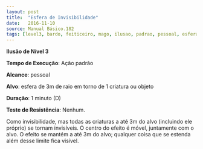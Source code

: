 ```yaml
---
layout: post
title:  "Esfera de Invisibilidade"
date:   2016-11-10
source: Manual Básico.182
tags: [level3, bardo, feiticeiro, mago, ilusao, padrao, pessoal, esfera, minuto, nenhum]
---
```


**Ilusão de Nível 3**

**Tempo de Execução**: Ação padrão

**Alcance**: pessoal

**Alvo**: esfera de 3m de raio em torno de 1 criatura ou objeto

**Duração**: 1 minuto (D)

**Teste de Resistência**: Nenhum.

Como invisibilidade, mas todas as criaturas a até 3m do alvo (incluindo ele próprio) se tornam invisíveis. 
O centro do efeito é móvel, juntamente com o alvo.
O efeito se mantém a até 3m do alvo; qualquer coisa que se estenda além desse limite fica visível.
